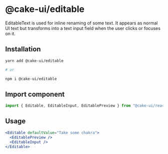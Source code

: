 # @cake-ui/editable

EditableText is used for inline renaming of some text. It appears as normal UI
text but transforms into a text input field when the user clicks or focuses on
it.

## Installation

```sh
yarn add @cake-ui/editable

# or

npm i @cake-ui/editable
```

## Import component

```js
import { Editable, EditableInput, EditablePreview } from "@cake-ui/react"
```

## Usage

```jsx
<Editable defaultValue="Take some chakra">
  <EditablePreview />
  <EditableInput />
</Editable>
```

